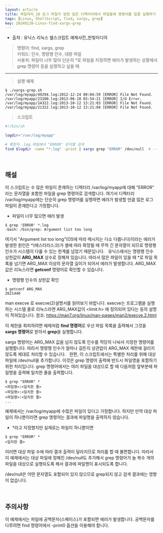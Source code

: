 ```yaml
---
layout: article
title: 파일처리_10 로그 파일이 엄청 많은 디렉터리에서 파일들에 명령어를 일괄 실행하기
tags: [Linux, ShellScript, find, xargs, grep]
key: 20240120-Linux-find-xargs-grep
---
```


- 출처 : 유닉스 리눅스 쉘스크립트 예제사전_한빛미디어

> 명령어: find, xargs, grep  
> 키워드: 인수, 명령행 인수, 대량 파일  
> 사용처: 파일이 너무 많아 단순히 *로 파일을 지정하면 에러가 발생하는 상황에서 grep 명령어 등을 실행하고 싶을 때
  
---

> 실행 예제  

```
$ ./xargs-grep.sh
/var/log/myapp/49294.log:2012-12-24 00:04:59 [ERROR] File Not Found.
/var/log/myapp/23100.log:2013-06-10 03:54:21 [ERROR] I/O Error.
/var/log/myapp/14322.log:2013-10-12 13:21:03 [ERROR] File Not Found.
/var/log/myapp/21322.log:2013-10-12 13:21:04 [ERROR] File Not Found.
```

> 스크립트

```bash
#!/bin/sh
 
logdir="/var/log/myapp"
 
# 확장자 .log 파일에서 "ERROR" 문자열 검색
find $logdir -name "*.log" -print | xargs grep "ERROR" /dev/null  # --- 1
```

&nbsp;
&nbsp;

## **해설** 

이 스크립트는 수 많은 파일이 존재하는 디렉터리 /var/log/myapp에 대해 "ERROR" 라는 문자열을 포함한 파일을 grep 명령어로 검색합니다. 여기서 디렉터리 /var/log/myapp에는 단순히 grep 명령어를 실행하면 에러가 발생할 만큼 많은 로그 파일이 존재한다고 가정합니다.

- 파일이 너무 많으면 에러 발생

```
$ grep 'ERROR' *.log
-bash: /bin/grep: Argument list too long
```

여기서 "Argument list too long"(OS에 따라 메시지는 다소 다릅니다)이라는 에러가 발생한 원인은 *(애스터리스크)가 셸에 따라 확장될 때 무척 긴 문자열이 되므로 명령행 인수가 시스템이 다룰 수 있는 한계를 넘었기 때문입니다.
 
유닉스에서는 명령행 인수 상한값이 **ARG_MAX** 상수로 정해져 있습니다. 따라서 많은 파일이 있을 때 *로 파일 목록을 넘기면 ARG_MAX 이상의 문자열 길이가 되어서 에러가 발생합니다. ARG_MAX 값은 리눅스라면 **getconf** 명령어로 확인할 수 있습니다.

- 명령행 인수의 상한값 확인

```
$ getconf ARG_MAX
2621440
```

man execve 로 execve(2)설명서를 읽어보기 바랍니다. execve는 프로그램을 실행하는 시스템 콜로 리눅스라면 ARG_MAX값이 <limit.h> 에 정의되어 있다는 등의 설명이 적혀있습니다.
참조: <https://man7.org/linux/man-pages/man2/execve.2.html>

이 제한을 회피하려면 예제처럼 **find 명령어**로 우선 파일 목록을 출력해서 그것을 **xargs 명령어**로 받아서 **grep**을 실행합니다.

xargs 명령어는 ARG_MAX 값을 넘지 않도록 인수를 적당히 나눠서 지정한 명령어를 실행합니다. 따라서 명령행 인수가 얼마나 길든지 상관없이 ARG_MAX 제한에 걸리지 않도록 제대로 처리할 수 있습니다.
 
한편, 이 스크립트에서는 특별한 처리를 위해 대상 파일에 /dev/null을 추가합니다. 이것은 grep 명령어 출력에 반드시 파일명을 포함하기 위한 처리입니다. grep 명령어에서는 여러 파일을 대상으로 할 때 다음처럼 앞부분에 파일명을 출력해 일치한 줄을 출력합니다.

```
$ grep "ERROR" *
<파일명>:<일치한 줄>
<파일명>:<일치한 줄>
<파일명>:<일치한 줄>
...
```

예제에서는 /var/log/myapp에 수많은 파일이 있다고 가정합니다. 하지만 만약 대상 파일이 하나뿐이라면 grep 명령어는 결과에 파일명을 출력하지 않습니다.

- *라고 지정했지만 실제로는 파일이 하나뿐이면

```
$ grep "ERROR" *
<일치한 줄>
```

이러면 대상 파일 수에 따라 결과 출력이 달라지므로 처리를 할 때 불편합니다. 따라서 이 예제에서는 대상 파일에 정해진 /dev/null도 추가해서 grep 명령어가 늘 복수 개의 파일을 대상으로 실행되도록 해서 결과에 파일명이 표시되도록 합니다.

/dev/null은 어떤 문자열도 포함되어 있지 않으므로 grep되지 않고 검색 결과에는 영향이 없습니다.

&nbsp;
&nbsp;

## **주의사항**

이 예제에서는 파일에 공백문자(스페이스)가 포함되면 에러가 발생합니다. 공백문자를 다루려면 find 명령어에서 -print0 옵션을 이용해야 합니다.
